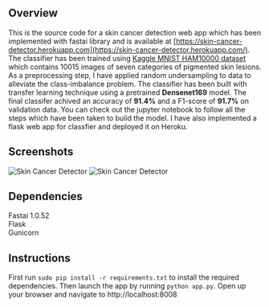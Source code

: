 ## Overview

This is the source code for a skin cancer detection web app which has been implemented with fastai library and is available at [https://skin-cancer-detector.herokuapp.com](https://skin-cancer-detector.herokuapp.com/). The classifier has been trained using [Kaggle MNIST HAM10000 dataset]([https://www.kaggle.com/kmader/skin-cancer-mnist-ham10000](https://www.kaggle.com/kmader/skin-cancer-mnist-ham10000)) which contains 10015 images of seven categories of pigmented skin lesions. As a preprocessing step, I have applied random undersampling to data to alleviate the class-imbalance problem. The classifier has been built with transfer learning technique using a pretrained **Densenet169** model. The final classifer achived an accuracy of **91.4%** and a F1-score of **91.7%** on validation data. You can check out the jupyter notebook to follow all the steps which have been taken to build the model. I have also implemented a flask web app for classfier and deployed it on Heroku.

## Screenshots
![Skin Cancer Detector](https://user-images.githubusercontent.com/34622266/57803457-b8f95780-776d-11e9-80d7-ab1dcd1faf71.PNG) 
![Skin Cancer Detector](https://user-images.githubusercontent.com/34622266/57803275-3e303c80-776d-11e9-97b7-dbbae436cef5.PNG)

## Dependencies

Fastai 1.0.52 <br/>
Flask <br/>
Gunicorn

## Instructions
First run `sudo pip install -r requirements.txt`  to install the required dependencies. Then launch the app by running `python app.py`. Open up your browser and navigate to http://localhost:8008
